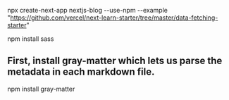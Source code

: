 npx create-next-app nextjs-blog --use-npm --example "https://github.com/vercel/next-learn-starter/tree/master/data-fetching-starter"

npm install sass

## First, install gray-matter which lets us parse the metadata in each markdown file.

npm install gray-matter
